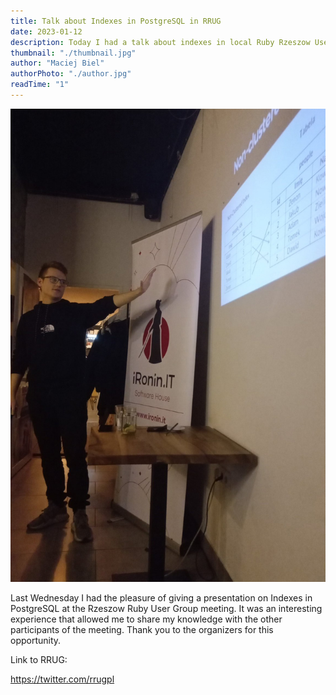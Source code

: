 ```yaml
---
title: Talk about Indexes in PostgreSQL in RRUG
date: 2023-01-12
description: Today I had a talk about indexes in local Ruby Rzeszow User Group.
thumbnail: "./thumbnail.jpg"
author: "Maciej Biel"
authorPhoto: "./author.jpg"
readTime: "1"
---
```


![Me giving a talk](./me.jpg)

Last Wednesday I had the pleasure of giving a presentation on Indexes in PostgreSQL at the Rzeszow Ruby User Group meeting. It was an interesting experience that allowed me to share my knowledge with the other participants of the meeting. Thank you to the organizers for this opportunity.

Link to RRUG:

https://twitter.com/rrugpl

